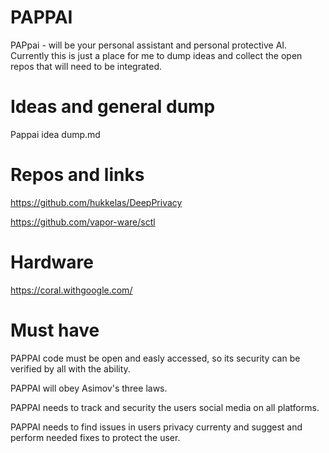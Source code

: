 # PAPPAI
PAPpai - will be your personal assistant and personal protective AI.  Currently this is just a place for me to dump ideas and collect the open repos that will need to be integrated.

# Ideas and general dump
Pappai idea dump.md


# Repos and links
https://github.com/hukkelas/DeepPrivacy

https://github.com/vapor-ware/sctl







# Hardware
https://coral.withgoogle.com/




# Must have
PAPPAI code must be open and easly accessed, so its security can be verified by all with the ability.
  
PAPPAI will obey Asimov's three laws.

PAPPAI needs to track and security the users social media on all platforms.

PAPPAI needs to find issues in users privacy currenty and suggest and perform needed fixes to protect the user.